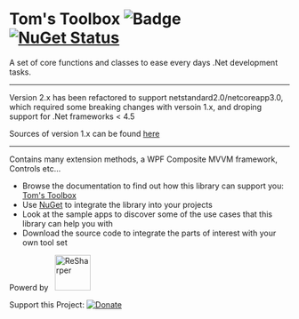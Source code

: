 # Tom's Toolbox ![Badge](https://tom-englert.visualstudio.com/_apis/public/build/definitions/75bf84d2-d359-404a-a712-07c9f693f635/8/badge) [![NuGet Status](http://img.shields.io/nuget/v/TomsToolbox.Wpf.svg?style=flat)](https://www.nuget.org/packages?q=tomstoolbox)
A set of core functions and classes to ease every days .Net development tasks.

----

Version 2.x has been refactored to support netstandard2.0/netcoreapp3.0, which required some breaking changes with versoin 1.x, and droping support for .Net frameworks < 4.5

Sources of version 1.x can be found [here](https://github.com/tom-englert/TomsToolbox1)

----

Contains many extension methods, a WPF Composite MVVM framework, Controls etc...

- Browse the documentation to find out how this library can support you: [Tom's Toolbox](http://tomstoolbox.azurewebsites.net)
- Use [NuGet](https://www.nuget.org/packages?q=tomstoolbox) to integrate the library into your projects
- Look at the sample apps to discover some of the use cases that this library can help you with
- Download the source code to integrate the parts of interest with your own tool set

Powerd by&nbsp;&nbsp;&nbsp;<a href="http://www.jetbrains.com/resharper/"><img src="http://www.tom-englert.de/Images/icon_ReSharper.png" alt="ReSharper" width="64" height="64" /></a> &nbsp;&nbsp;&nbsp; <a href="http://research.microsoft.com/en-us/projects/contracts/"></a>&nbsp;</p>
<p>Support this Project: <a href="https://www.paypal.com/cgi-bin/webscr?cmd=_s-xclick&amp;hosted_button_id=TQQR8AKGNHELQ"> <img style="border: none; margin-bottom: -6px;" title="Donate" src="https://www.paypalobjects.com/en_US/i/btn/btn_donate_SM.gif" alt="Donate" /></a></p>

